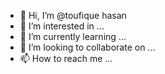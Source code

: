 - 👋 Hi, I’m @toufique hasan
- 👀 I’m interested in ...
- 🌱 I’m currently learning ...
- 💞️ I’m looking to collaborate on ...
- 📫 How to reach me ...

<!---
toufique hasan/toufique hasn is a ✨ special ✨ repository because its `README.md` (this file) appears on your GitHub profile.
You can click the Preview link to take a look at your changes.
--->
